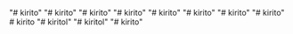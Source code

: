 "# kirito" 
"# kirito" 
"# kirito" 
"# kirito" 
"# kirito" 
"# kirito" 
"# kirito" 
"# kirito" 
#   k i r i t o  
 "# kiritol" 
"# kiritol" 
"# kirito" 
